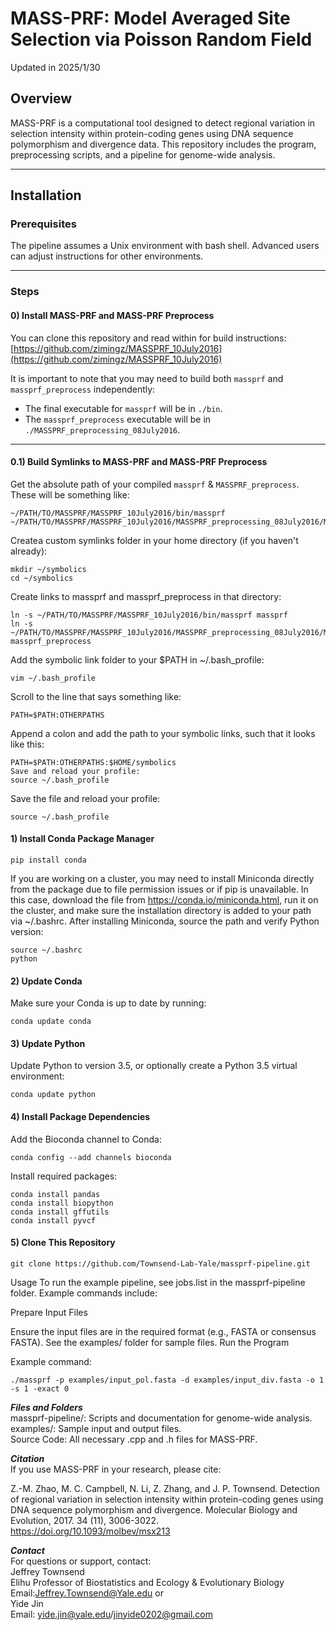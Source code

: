 # MASS-PRF: Model Averaged Site Selection via Poisson Random Field 
Updated in 2025/1/30

## Overview
MASS-PRF is a computational tool designed to detect regional variation in selection intensity within protein-coding genes using DNA sequence polymorphism and divergence data. This repository includes the program, preprocessing scripts, and a pipeline for genome-wide analysis.

---

## Installation

### Prerequisites
The pipeline assumes a Unix environment with bash shell. Advanced users can adjust instructions for other environments.

---

### Steps

#### 0) Install MASS-PRF and MASS-PRF Preprocess
You can clone this repository and read within for build instructions:  
[https://github.com/zimingz/MASSPRF_10July2016](https://github.com/zimingz/MASSPRF_10July2016)

It is important to note that you may need to build both `massprf` and `massprf_preprocess` independently:
- The final executable for `massprf` will be in `./bin`.
- The `massprf_preprocess` executable will be in `./MASSPRF_preprocessing_08July2016`.

---

#### 0.1) Build Symlinks to MASS-PRF and MASS-PRF Preprocess
Get the absolute path of your compiled `massprf` & `MASSPRF_preprocess`. These will be something like:

```plaintext
~/PATH/TO/MASSPRF/MASSPRF_10July2016/bin/massprf
~/PATH/TO/MASSPRF/MASSPRF_10July2016/MASSPRF_preprocessing_08July2016/MASSPRF_preprocess
```
Createa custom symlinks folder in your home directory (if you haven't already):
```
mkdir ~/symbolics
cd ~/symbolics
```
Create links to massprf and massprf_preprocess in that directory:
```
ln -s ~/PATH/TO/MASSPRF/MASSPRF_10July2016/bin/massprf massprf
ln -s ~/PATH/TO/MASSPRF/MASSPRF_10July2016/MASSPRF_preprocessing_08July2016/MASSPRF_preprocess massprf_preprocess
```
Add the symbolic link folder to your $PATH in ~/.bash_profile:
```
vim ~/.bash_profile
```
Scroll to the line that says something like:
```
PATH=$PATH:OTHERPATHS
```
Append a colon and add the path to your symbolic links, such that it looks like this:
```
PATH=$PATH:OTHERPATHS:$HOME/symbolics
Save and reload your profile:
source ~/.bash_profile
```
Save the file and reload your profile:
```
source ~/.bash_profile
```
#### 1) Install Conda Package Manager
   ```
   pip install conda
   ```
If you are working on a cluster, you may need to install Miniconda directly from the package due to file permission issues or if pip is unavailable.
In this case, download the file from https://conda.io/miniconda.html, run it on the cluster, and make sure the installation directory is added to your path via ~/.bashrc.
After installing Miniconda, source the path and verify Python version:
```
source ~/.bashrc
python
```
#### 2) Update Conda
Make sure your Conda is up to date by running:
```
conda update conda
```
#### 3) Update Python
Update Python to version 3.5, or optionally create a Python 3.5 virtual environment:
```
conda update python
```
#### 4) Install Package Dependencies
Add the Bioconda channel to Conda:
```
conda config --add channels bioconda
```
Install required packages:
```
conda install pandas
conda install biopython
conda install gffutils
conda install pyvcf
```
#### 5) Clone This Repository
```
git clone https://github.com/Townsend-Lab-Yale/massprf-pipeline.git
```
Usage
To run the example pipeline, see jobs.list in the massprf-pipeline folder. Example commands include:

Prepare Input Files

Ensure the input files are in the required format (e.g., FASTA or consensus FASTA). See the examples/ folder for sample files.
Run the Program

Example command:
```
./massprf -p examples/input_pol.fasta -d examples/input_div.fasta -o 1 -s 1 -exact 0
```

***Files and Folders***<br>
massprf-pipeline/: Scripts and documentation for genome-wide analysis.<br>
examples/: Sample input and output files.<br>
Source Code: All necessary .cpp and .h files for MASS-PRF.

***Citation***<br>
If you use MASS-PRF in your research, please cite:

Z.-M. Zhao, M. C. Campbell, N. Li, Z. Zhang, and J. P. Townsend. Detection of regional variation in selection intensity within protein-coding genes using DNA sequence polymorphism and divergence. Molecular Biology and Evolution, 2017. 34 (11), 3006-3022.<br> 
https://doi.org/10.1093/molbev/msx213

***Contact***<br>
For questions or support, contact:<br> 
Jeffrey Townsend<br>
Elihu Professor of Biostatistics and Ecology & Evolutionary Biology<br>
Email:Jeffrey.Townsend@Yale.edu
or <br>
Yide Jin <br>
Email: yide.jin@yale.edu/jinyide0202@gmail.com
 
